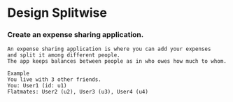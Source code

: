 # Design Splitwise

### Create an expense sharing application.
```
An expense sharing application is where you can add your expenses 
and split it among different people. 
The app keeps balances between people as in who owes how much to whom.

Example
You live with 3 other friends.
You: User1 (id: u1)
Flatmates: User2 (u2), User3 (u3), User4 (u4)
```